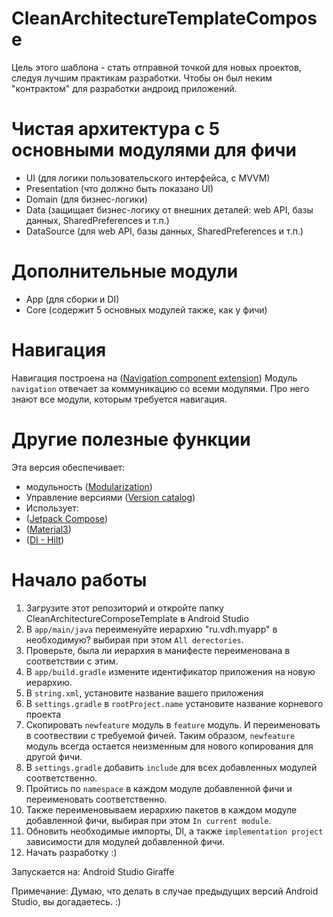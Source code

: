 # CleanArchitectureTemplateCompose

Цель этого шаблона - стать отправной точкой для новых проектов, следуя лучшим практикам разработки.
Чтобы он был неким "контрактом" для разработки андроид приложений.

# Чистая архитектура с 5 основными модулями для фичи

- UI (для логики пользовательского интерфейса, с MVVM)
- Presentation (что должно быть показано UI)
- Domain (для бизнес-логики)
- Data (защищает бизнес-логику от внешних деталей: web API, базы данных, SharedPreferences и т.п.)
- DataSource (для web API, базы данных, SharedPreferences и т.п.)

# Дополнительные модули

- App (для сборки и DI)
- Core (содержит 5 основных модулей также, как у фичи)

# Навигация

Навигация построена на ([Navigation component extension](https://developer.android.com/jetpack/compose/navigation))
Модуль `navigation` отвечает за коммуникацию со всеми модулями. Про него знают все модули, которым
требуется навигация.

# Другие полезные функции

Эта версия обеспечивает:

- модульность ([Modularization](https://developer.android.com/topic/modularization))
- Управление версиями ([Version catalog](https://docs.gradle.org/current/userguide/platforms.html))
- Использует:
- ([Jetpack Compose](https://developer.android.com/jetpack/compose))
- ([Material3](https://m3.material.io))
- ([DI - Hilt](https://developer.android.com/training/dependency-injection/hilt-android))

# Начало работы

1. Загрузите этот репозиторий и откройте папку CleanArchitectureComposeTemplate в Android Studio
2. В `app/main/java` переименуйте иерархию "ru.vdh.myapp" в необходимую? выбирая при
   этом `All derectories`.
3. Проверьте, была ли иерархия в манифесте переименована в соответствии с этим.
4. В `app/build.gradle` измените идентификатор приложения на новую иерархию.
5. В `string.xml`, установите название вашего приложения
6. В `settings.gradle` в `rootProject.name` установите название корневого проекта
7. Скопировать `newfeature` модуль в `feature` модуль. И переименовать в соотвествии с требуемой
   фичей.
   Таким образом, `newfeature` модуль всегда остается неизменным для нового копирования для другой
   фичи.
8. В `settings.gradle` добавить `include` для всех добавленных модулей соответственно.
9. Пройтись по `namespace` в каждом модуле добавленной фичи и переименовать соответственно.
10. Также переименовываем иерархию пакетов в каждом модуле добавленной фичи, выбирая при
    этом `In current module`.
11. Обновить необходимые импорты, DI, а также `implementation project` зависимости для модулей
    добавленной фичи.
12. Начать разработку :) 

Запускается на:
Android Studio Giraffe

Примечание: Думаю, что делать в случае предыдущих версий Android Studio, вы догадаетесь. :)